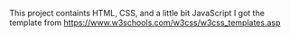 This project containts HTML, CSS, and a little bit JavaScript
I got the template from https://www.w3schools.com/w3css/w3css_templates.asp
